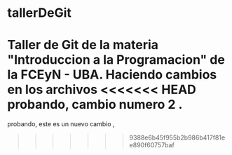 # tallerDeGit

Taller de Git de la materia "Introduccion a la Programacion" de la FCEyN - UBA.
Haciendo cambios en los archivos
<<<<<<< HEAD
probando, cambio numero 2
.
=======
probando, este es un nuevo cambio
,
>>>>>>> 9388e6b45f955b2b986b417f81ee890f60757baf
